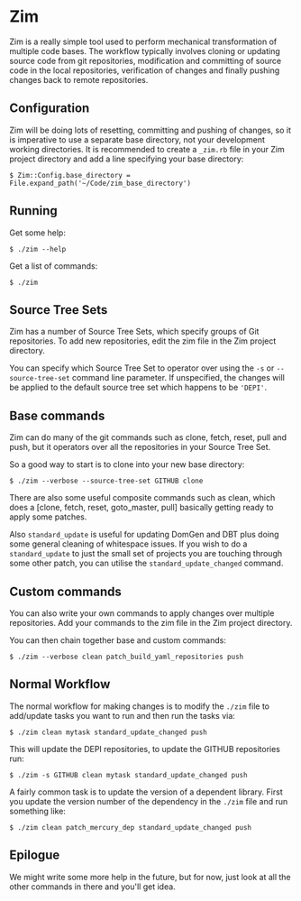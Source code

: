 # Zim

Zim is a really simple tool used to perform mechanical transformation of multiple code bases. The workflow
typically involves cloning or updating source code from git repositories, modification and committing of
source code in the local repositories, verification of changes and finally pushing changes back to remote
repositories.

## Configuration

Zim will be doing lots of resetting, committing and pushing of changes, so it is imperative to use a separate base
directory, not your development working directories. It is recommended to create a `_zim.rb` file in your Zim project
directory and add a line specifying your base directory:

    $ Zim::Config.base_directory = File.expand_path('~/Code/zim_base_directory')

## Running

Get some help:

    $ ./zim --help

Get a list of commands:

    $ ./zim

## Source Tree Sets

Zim has a number of Source Tree Sets, which specify groups of Git repositories. To add new repositories, edit the
zim file in the Zim project directory.

You can specify which Source Tree Set to operator over using the `-s` or `--source-tree-set` command line parameter. If
unspecified, the changes will be applied to the default source tree set which happens to be `'DEPI'`.

## Base commands

Zim can do many of the git commands such as clone, fetch, reset, pull and push, but it operators over
all the repositories in your Source Tree Set.

So a good way to start is to clone into your new base directory:

    $ ./zim --verbose --source-tree-set GITHUB clone

There are also some useful composite commands such as clean, which does a [clone, fetch, reset, goto_master, pull]
basically getting ready to apply some patches.

Also `standard_update` is useful for updating DomGen and DBT plus doing some general cleaning of whitespace issues.
If you wish to do a `standard_update` to just the small set of projects you are touching through some other patch, you
can utilise the `standard_update_changed` command.

## Custom commands

You can also write your own commands to apply changes over multiple repositories. Add your commands to the zim file
in the Zim project directory.

You can then chain together base and custom commands:

    $ ./zim --verbose clean patch_build_yaml_repositories push

## Normal Workflow

The normal workflow for making changes is to modify the `./zim` file to add/update tasks you want to run
and then run the tasks via:

    $ ./zim clean mytask standard_update_changed push

This will update the DEPI repositories, to update the GITHUB repositories run:

    $ ./zim -s GITHUB clean mytask standard_update_changed push

A fairly common task is to update the version of a dependent library. First you update the version number of the dependency
in the `./zim` file and run something like:

    $ ./zim clean patch_mercury_dep standard_update_changed push

## Epilogue

We might write some more help in the future, but for now, just look at all the other commands in there and you'll get
idea.
